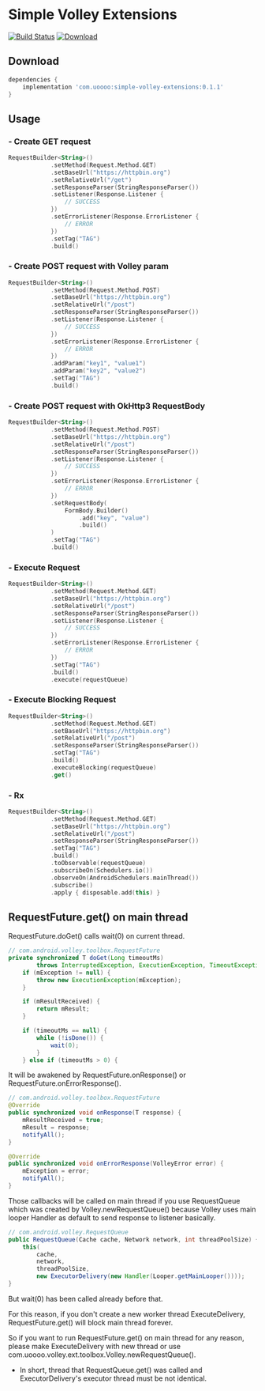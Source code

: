 # Simple Volley Extensions

[![Build Status](https://travis-ci.org/uOOOO/simple-volley-extensions.svg?branch=master)](https://travis-ci.org/uOOOO/simple-volley-extensions) [ ![Download](https://api.bintray.com/packages/uoooo/oss/simple-volley-extensions/images/download.svg) ](https://bintray.com/uoooo/oss/simple-volley-extensions/_latestVersion)

## Download
```groovy
dependencies {
    implementation 'com.uoooo:simple-volley-extensions:0.1.1'
}
```

## Usage

### - Create GET request
```kotlin
RequestBuilder<String>()
            .setMethod(Request.Method.GET)
            .setBaseUrl("https://httpbin.org")
            .setRelativeUrl("/get")
            .setResponseParser(StringResponseParser())
            .setListener(Response.Listener {
                // SUCCESS
            })
            .setErrorListener(Response.ErrorListener {
                // ERROR
            })
            .setTag("TAG")
            .build()
```

### - Create POST request with Volley param
```kotlin
RequestBuilder<String>()
            .setMethod(Request.Method.POST)
            .setBaseUrl("https://httpbin.org")
            .setRelativeUrl("/post")
            .setResponseParser(StringResponseParser())
            .setListener(Response.Listener {
                // SUCCESS
            })
            .setErrorListener(Response.ErrorListener {
                // ERROR
            })
            .addParam("key1", "value1")
            .addParam("key2", "value2")
            .setTag("TAG")
            .build()
```

### - Create POST request with OkHttp3 RequestBody
```kotlin
RequestBuilder<String>()
            .setMethod(Request.Method.POST)
            .setBaseUrl("https://httpbin.org")
            .setRelativeUrl("/post")
            .setResponseParser(StringResponseParser())
            .setListener(Response.Listener {
                // SUCCESS
            })
            .setErrorListener(Response.ErrorListener {
                // ERROR
            })
            .setRequestBody(
                FormBody.Builder()
                    .add("key", "value")
                    .build()
            )
            .setTag("TAG")
            .build()
```

### - Execute Request
```kotlin
RequestBuilder<String>()
            .setMethod(Request.Method.GET)
            .setBaseUrl("https://httpbin.org")
            .setRelativeUrl("/post")
            .setResponseParser(StringResponseParser())
            .setListener(Response.Listener {
                // SUCCESS
            })
            .setErrorListener(Response.ErrorListener {
                // ERROR
            })
            .setTag("TAG")
            .build()
            .execute(requestQueue)
```

### - Execute Blocking Request
```kotlin
RequestBuilder<String>()
            .setMethod(Request.Method.GET)
            .setBaseUrl("https://httpbin.org")
            .setRelativeUrl("/post")
            .setResponseParser(StringResponseParser())
            .setTag("TAG")
            .build()
            .executeBlocking(requestQueue)
            .get()
```

### - Rx
```kotlin
RequestBuilder<String>()
            .setMethod(Request.Method.GET)
            .setBaseUrl("https://httpbin.org")
            .setRelativeUrl("/post")
            .setResponseParser(StringResponseParser())
            .setTag("TAG")
            .build()
            .toObservable(requestQueue)
            .subscribeOn(Schedulers.io())
            .observeOn(AndroidSchedulers.mainThread())
            .subscribe()
            .apply { disposable.add(this) }
```

## RequestFuture.get() on main thread

RequestFuture.doGet() calls wait(0) on current thread. 

```java
// com.android.volley.toolbox.RequestFuture
private synchronized T doGet(Long timeoutMs)
        throws InterruptedException, ExecutionException, TimeoutException {
    if (mException != null) {
        throw new ExecutionException(mException);
    }

    if (mResultReceived) {
        return mResult;
    }

    if (timeoutMs == null) {
        while (!isDone()) {
            wait(0);
        }
    } else if (timeoutMs > 0) {
```

It will be awakened by RequestFuture.onResponse() or RequestFuture.onErrorResponse().

```java
// com.android.volley.toolbox.RequestFuture
@Override
public synchronized void onResponse(T response) {
    mResultReceived = true;
    mResult = response;
    notifyAll();
}

@Override
public synchronized void onErrorResponse(VolleyError error) {
    mException = error;
    notifyAll();
}
```

Those callbacks will be called on main thread if you use RequestQueue which was created by Volley.newRequestQueue() because Volley uses main looper Handler as default to send response to listener basically.

```java
// com.android.volley.RequestQueue
public RequestQueue(Cache cache, Network network, int threadPoolSize) {
    this(
        cache,
        network,
        threadPoolSize,
        new ExecutorDelivery(new Handler(Looper.getMainLooper())));
}
```

But wait(0) has been called already before that.

For this reason, if you don't create a new worker thread ExecuteDelivery,
RequestFuture.get() will block main thread forever.

So if you want to run RequestFuture.get() on main thread for any reason, please make ExecuteDelivery with new thread or use com.uoooo.volley.ext.toolbox.Volley.newRequestQueue().

- In short, thread that RequestQueue.get() was called and ExecutorDelivery's executor thread must be not identical.
